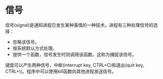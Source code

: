 # 信号

信号(signal)是通知进程已发生某种事情的一种技术。进程有三种处理信号的选择：

* 忽略该信号。
* 按系统默认方式处理。
* 提供一个函数，信号发生时则调用该函数。这称为捕捉该信号。

键盘可以产生两种信号，中断(interrupt key, CTRL+C)和退出(quit key, CTRL+\\)。程序中可以使用kill函数向其他进程发送信号。
